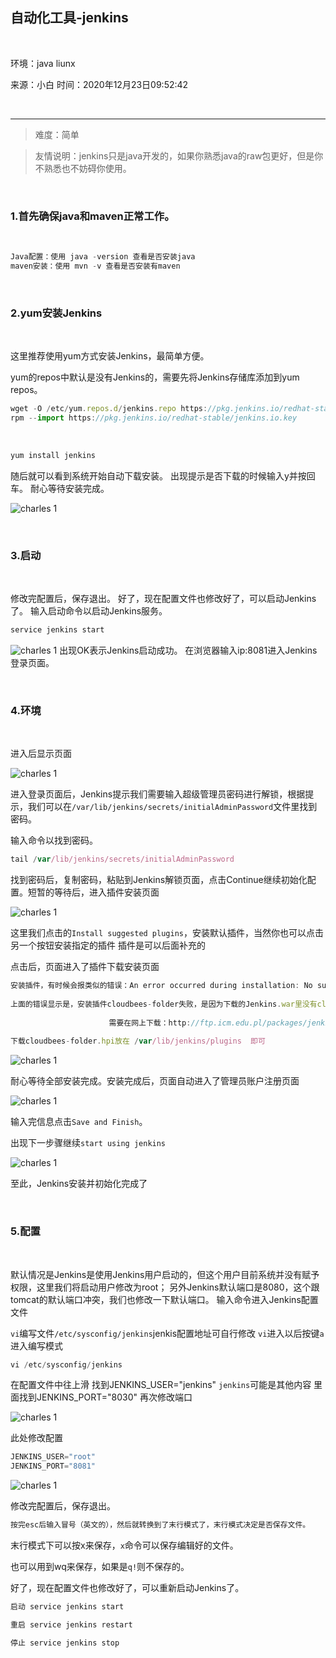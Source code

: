 <!--
 * @Descripttion: 
 * @version: 
 * @Author: miss zhang
 * @Date: 2020-12-23 09:52:25
 * @LastEditors: zhang zi fang
 * @LastEditTime: 2020-12-23 10:35:32
-->


## 自动化工具-jenkins

</br>

环境：java liunx

来源：小白   时间：2020年12月23日09:52:42

</br>

---

> 难度：简单

> 友情说明：jenkins只是java开发的，如果你熟悉java的raw包更好，但是你不熟悉也不妨碍你使用。

</br>

### 1.首先确保java和maven正常工作。

</br>

```javascript
Java配置：使用 java -version 查看是否安装java
maven安装：使用 mvn -v 查看是否安装有maven
```


</br>

### 2.yum安装Jenkins


</br>

这里推荐使用yum方式安装Jenkins，最简单方便。

yum的repos中默认是没有Jenkins的，需要先将Jenkins存储库添加到yum repos。

```javascript
wget -O /etc/yum.repos.d/jenkins.repo https://pkg.jenkins.io/redhat-stable/jenkins.repo
rpm --import https://pkg.jenkins.io/redhat-stable/jenkins.io.key
```
</br>

```javascript
yum install jenkins
```

随后就可以看到系统开始自动下载安装。
出现提示是否下载的时候输入y并按回车。
耐心等待安装完成。

![charles 1](http://www.zzf9.com/admin/images/1608689165.jpg)


</br>

### 3.启动

</br>

修改完配置后，保存退出。
好了，现在配置文件也修改好了，可以启动Jenkins了。
输入启动命令以启动Jenkins服务。

```Javascript
service jenkins start
```
![charles 1](http://www.zzf9.com/admin/images/fwefb.jpg)
出现OK表示Jenkins启动成功。
在浏览器输入ip:8081进入Jenkins登录页面。


</br>

### 4.环境


</br>

进入后显示页面

![charles 1](http://www.zzf9.com/admin/images/b454.jpg)

进入登录页面后，Jenkins提示我们需要输入超级管理员密码进行解锁，根据提示，我们可以在`/var/lib/jenkins/secrets/initialAdminPassword`文件里找到密码。

输入命令以找到密码。

```javascript
tail /var/lib/jenkins/secrets/initialAdminPassword
```

找到密码后，复制密码，粘贴到Jenkins解锁页面，点击Continue继续初始化配置。短暂的等待后，进入插件安装页面

![charles 1](http://www.zzf9.com/admin/images/fwe45.jpg)

这里我们点击的`Install suggested plugins`，安装默认插件，当然你也可以点击另一个按钮安装指定的插件  插件是可以后面补充的

点击后，页面进入了插件下载安装页面

```javascript
安装插件，有时候会报类似的错误：An error occurred during installation: No such plugin: cloudbees-folder
 
上面的错误显示是，安装插件cloudbees-folder失败，是因为下载的Jenkins.war里没有cloudbees-folder插件，
 
                      需要在网上下载：http://ftp.icm.edu.pl/packages/jenkins/plugins/cloudbees-folder/
 
下载cloudbees-folder.hpi放在 /var/lib/jenkins/plugins  即可
```

![charles 1](http://www.zzf9.com/admin/images/vretreter789.jpg)

耐心等待全部安装完成。安装完成后，页面自动进入了管理员账户注册页面

![charles 1](http://www.zzf9.com/admin/images/fewg43a.jpg)

输入完信息点击`Save and Finish`。

出现下一步骤继续`start using jenkins`

![charles 1](http://www.zzf9.com/admin/images/bdrte4.jpg)

至此，Jenkins安装并初始化完成了


</br>

### 5.配置


</br>

默认情况是Jenkins是使用Jenkins用户启动的，但这个用户目前系统并没有赋予权限，这里我们将启动用户修改为root；
另外Jenkins默认端口是8080，这个跟tomcat的默认端口冲突，我们也修改一下默认端口。
输入命令进入Jenkins配置文件


`vi`编写文件`/etc/sysconfig/jenkins`jenkis配置地址可自行修改
`vi`进入以后按键`a`进入编写模式

```javascript
vi /etc/sysconfig/jenkins
```


在配置文件中往上滑 找到JENKINS_USER="jenkins"  `jenkins`可能是其他内容 
里面找到JENKINS_PORT="8030"
再次修改端口

![charles 1](http://www.zzf9.com/admin/images/v4444444444.jpg)

此处修改配置

```javascript
JENKINS_USER="root"
JENKINS_PORT="8081"
```

![charles 1](http://www.zzf9.com/admin/images/v804.jpg)

修改完配置后，保存退出。 

```javascript
按完esc后输入冒号（英文的），然后就转换到了末行模式了，末行模式决定是否保存文件。
```

末行模式下可以按x来保存，`x`命令可以保存编辑好的文件。

也可以用到wq来保存，如果是`q!`则不保存的。


好了，现在配置文件也修改好了，可以重新启动Jenkins了。

```Javascript
启动 service jenkins start

重启 service jenkins restart

停止 service jenkins stop
```